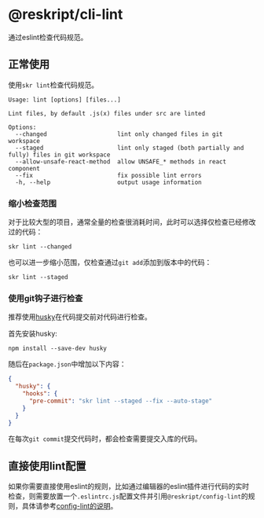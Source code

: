 # @reskript/cli-lint

通过eslint检查代码规范。

## 正常使用

使用`skr lint`检查代码规范。

```
Usage: lint [options] [files...]

Lint files, by default .js(x) files under src are linted

Options:
  --changed                    lint only changed files in git workspace
  --staged                     lint only staged (both partially and fully) files in git workspace
  --allow-unsafe-react-method  allow UNSAFE_* methods in react component
  --fix                        fix possible lint errors
  -h, --help                   output usage information
```

### 缩小检查范围

对于比较大型的项目，通常全量的检查很消耗时间，此时可以选择仅检查已经修改过的代码：

```
skr lint --changed
```

也可以进一步缩小范围，仅检查通过`git add`添加到版本中的代码：

```
skr lint --staged
```

### 使用git钩子进行检查

推荐使用[husky](https://www.npmjs.com/package/husky)在代码提交前对代码进行检查。

首先安装husky:

```
npm install --save-dev husky
```

随后在`package.json`中增加以下内容：

```json
{
  "husky": {
    "hooks": {
      "pre-commit": "skr lint --staged --fix --auto-stage"
    }
  }
}
```

在每次`git commit`提交代码时，都会检查需要提交入库的代码。

## 直接使用lint配置

如果你需要直接使用eslint的规则，比如通过编辑器的eslint插件进行代码的实时检查，则需要放置一个`.eslintrc.js`配置文件并引用`@reskript/config-lint`的规则，具体请参考[config-lint的说明](../config-lint)。
